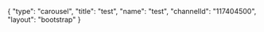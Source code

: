{
    "type": "carousel",
    "title": "test",
    "name": "test",
    "channelId": "117404500",
    "layout": "bootstrap"
}